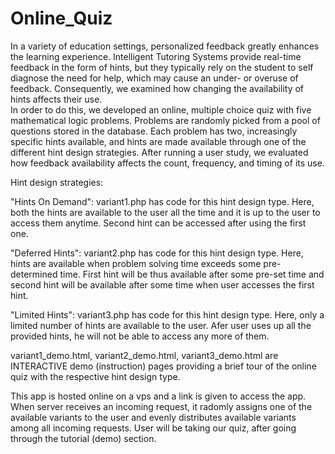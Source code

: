 # Online_Quiz
In a variety of education settings, personalized feedback greatly enhances the learning experience. Intelligent Tutoring Systems provide real-time feedback in the form of hints, but they typically rely on the student to self diagnose the need for help, which may cause an under- or overuse of feedback. Consequently, we examined how changing the availability of hints affects their use.   
In order to do this, we developed an online, multiple choice quiz with five mathematical logic problems. Problems are randomly picked from a pool of questions stored in the database. Each problem has two, increasingly specific hints available, and hints are made available through one of the different hint design strategies. After running a user study, we evaluated how feedback availability affects the count, frequency, and timing of its use.  

Hint design strategies:


"Hints On Demand": variant1.php has code for this hint design type. Here, both the hints are available to the user all the time and it is up to the user to access them anytime. Second hint can be accessed after using the first one.    

"Deferred Hints": variant2.php has code for this hint design type. Here, hints are available when problem solving time exceeds some pre-determined time.   First hint will be thus available after some pre-set time and second hint will be available after some time when user accesses the first hint.    

"Limited Hints": variant3.php has code for this hint design type. Here, only a limited number of hints are available to the user. Afer user uses up all the provided hints, he will not be able to access any more of them.

variant1_demo.html, variant2_demo.html, variant3_demo.html are INTERACTIVE demo (instruction) pages providing a brief tour of the online quiz with the respective hint design type.      

This app is hosted online on a vps and a link is given to access the app. When server receives an incoming request, it radomly assigns one of the available variants to the user and evenly distributes available variants among all incoming requests. User will be taking our quiz, after going through the tutorial (demo) section.     
